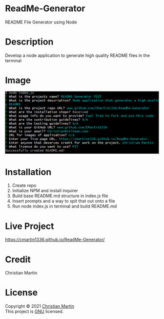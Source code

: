 # ReadMe-Generator
README File Generator using Node

# Description
Develop a node application to generate high quality README files in the terminal

# Image
![project image](./assets/images/terminal.png)

# Installation
1. Create repo
2. Initialize NPM and install inquirer
3. Build base README.md structure in index.js file
4. Insert prompts and a way to spit that out onto a file
5. Run node index.js in terminal and build README.md

# Live Project
https://cmartin1336.github.io/ReadMe-Generator/

# Credit
Christian Martin

# License
Copyright © 2021 [Christian Martin](www.github.com/CMartin1336)  
This project is [GNU](https://github.com/CMartin1336/ReadMe-Generator/blob/main/LICENSE) licensed.